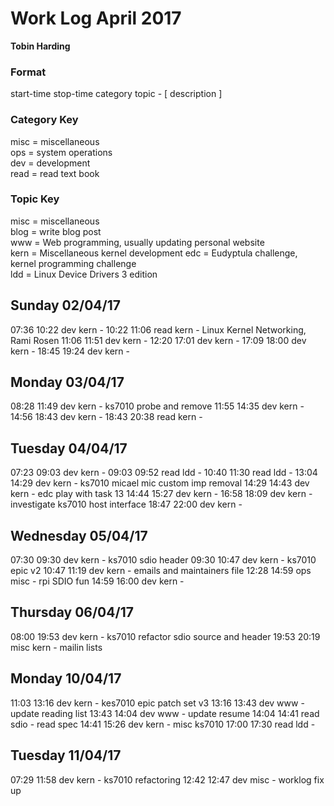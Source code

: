Work Log April 2017
===================  
**Tobin Harding**    
    
### Format    
start-time stop-time category topic - [ description ]    
    
### Category Key    
misc = miscellaneous    
ops = system operations    
dev = development    
read = read text book    
    
### Topic Key    
misc = miscellaneous    
blog = write blog post  
www = Web programming, usually updating personal website  
kern = Miscellaneous kernel development
edc = Eudyptula challenge, kernel programming challenge  
ldd = Linux Device Drivers 3 edition  

Sunday 02/04/17
---------------
07:36 10:22 dev kern -
10:22 11:06 read kern - Linux Kernel Networking, Rami Rosen
11:06 11:51 dev kern -
12:20 17:01 dev kern -
17:09 18:00 dev kern -
18:45 19:24 dev kern -

Monday 03/04/17
---------------
08:28 11:49 dev kern - ks7010 probe and remove
11:55 14:35 dev kern -
14:56 18:43 dev kern -
18:43 20:38 read kern -

Tuesday 04/04/17
----------------
07:23 09:03 dev kern -
09:03 09:52 read ldd -
10:40 11:30 read ldd -
13:04 14:29 dev kern - ks7010 micael mic custom imp removal
14:29 14:43 dev kern - edc play with task 13
14:44 15:27 dev kern -
16:58 18:09 dev kern - investigate ks7010 host interface
18:47 22:00 dev kern -

Wednesday 05/04/17
------------------
07:30 09:30 dev kern - ks7010 sdio header
09:30 10:47 dev kern - ks7010 epic v2
10:47 11:19 dev kern - emails and maintainers file
12:28 14:59 ops misc - rpi SDIO fun
14:59 16:00 dev kern -

Thursday 06/04/17
-----------------
08:00 19:53 dev kern - ks7010 refactor sdio source and header
19:53 20:19 misc kern - mailin lists

Monday 10/04/17
---------------
11:03 13:16 dev kern - kes7010 epic patch set v3
13:16 13:43 dev www - update reading list
13:43 14:04 dev www - update resume
14:04 14:41 read sdio - read spec
14:41 15:26 dev kern - misc ks7010
17:00 17:30 read ldd -

Tuesday 11/04/17
----------------
07:29 11:58 dev kern - ks7010 refactoring
12:42 12:47 dev misc - worklog fix up

